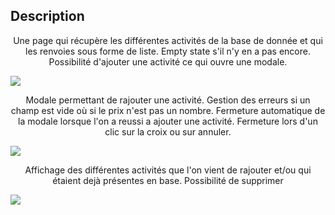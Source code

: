 ## Description
<p align="center">Une page qui récupère les différentes activités de la base de donnée et qui les renvoies sous forme de liste. Empty state s'il n'y en a pas encore. Possibilité d'ajouter une activité ce qui ouvre une modale.</p>
<img src="  https://res.cloudinary.com/djfrwyodt/image/upload/v1694109147/Capture_d_e%CC%81cran_2023-09-07_a%CC%80_19.50.45_u0qwci.png" />

<p align="center">Modale permettant de rajouter une activité. Gestion des erreurs si un champ est vide où si le prix n'est pas un nombre. Fermeture automatique de la modale lorsque l'on a reussi a ajouter une activité. Fermeture lors d'un clic sur la croix ou sur annuler.</p>
 <img src=" https://res.cloudinary.com/djfrwyodt/image/upload/v1694109147/Capture_d_e%CC%81cran_2023-09-07_a%CC%80_19.50.38_e6qqlu.png" />

<p align="center">Affichage des différentes activités que l'on vient de rajouter et/ou qui étaient dejà présentes en base. Possibilité de supprimer</p>
 <img src="  https://res.cloudinary.com/djfrwyodt/image/upload/v1694109147/Capture_d_e%CC%81cran_2023-09-07_a%CC%80_19.50.55_ryyqnj.png" />



 
